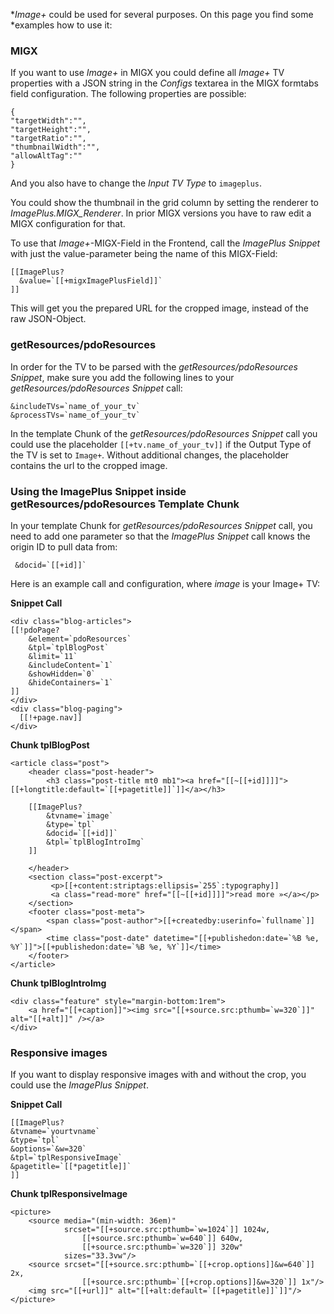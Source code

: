 **Image+* could be used for several purposes. On this page you find some
*examples how to use it:

### MIGX

If you want to use *Image+* in MIGX you could define all *Image+* TV properties
with a JSON string in the *Configs* textarea in the MIGX formtabs field
configuration. The following properties are possible:

```
{
"targetWidth":"",
"targetHeight":"",
"targetRatio":"",
"thumbnailWidth":"",
"allowAltTag":""
}
```

And you also have to change the *Input TV Type* to `imageplus`.

You could show the thumbnail in the grid column by setting the renderer to
*ImagePlus.MIGX_Renderer*. In prior MIGX versions you have to raw edit a MIGX
configuration for that.

To use that *Image+*-MIGX-Field in the Frontend, call the *ImagePlus Snippet*
with just the value-parameter being the name of this MIGX-Field:

```
[[ImagePlus? 
  &value=`[[+migxImagePlusField]]`
]]
```

This will get you the prepared URL for the cropped image, instead of the raw
JSON-Object.

### getResources/pdoResources

In order for the TV to be parsed with the *getResources/pdoResources Snippet*,
make sure you add the following lines to your *getResources/pdoResources
Snippet* call:

```
&includeTVs=`name_of_your_tv`
&processTVs=`name_of_your_tv`
```

In the template Chunk of the *getResources/pdoResources Snippet* call you
could use the placeholder `[[+tv.name_of_your_tv]]` if the Output Type of the TV
is set to `Image+`. Without additional changes, the placeholder contains the url
to the cropped image.

### Using the ImagePlus Snippet inside getResources/pdoResources Template Chunk

In your template Chunk for *getResources/pdoResources Snippet* call, you need
to add one parameter so that the *ImagePlus Snippet* call knows the origin ID to
pull data from:

```
 &docid=`[[+id]]`
```

Here is an example call and configuration, where *image* is your Image+ TV:

**Snippet Call**
```
<div class="blog-articles">
[[!pdoPage?
    &element=`pdoResources`
    &tpl=`tplBlogPost`
    &limit=`11`
    &includeContent=`1`
    &showHidden=`0`
    &hideContainers=`1`
]]
</div>
<div class="blog-paging">
  [[!+page.nav]]
</div>
```

**Chunk tplBlogPost**

```
<article class="post">
    <header class="post-header">
        <h3 class="post-title mt0 mb1"><a href="[[~[[+id]]]]">[[+longtitle:default=`[[+pagetitle]]`]]</a></h3>

    [[ImagePlus? 
        &tvname=`image` 
        &type=`tpl` 
        &docid=`[[+id]]`
        &tpl=`tplBlogIntroImg`
    ]] 

    </header>
    <section class="post-excerpt">
         <p>[[+content:striptags:ellipsis=`255`:typography]]
         <a class="read-more" href="[[~[[+id]]]]">read more »</a></p>
    </section>
    <footer class="post-meta">
        <span class="post-author">[[+createdby:userinfo=`fullname`]]</span>
        <time class="post-date" datetime="[[+publishedon:date=`%B %e, %Y`]]">[[+publishedon:date=`%B %e, %Y`]]</time>
    </footer>
</article>
```

**Chunk tplBlogIntroImg**

```
<div class="feature" style="margin-bottom:1rem">
    <a href="[[+caption]]"><img src="[[+source.src:pthumb=`w=320`]]" alt="[[+alt]]" /></a>
</div>
```

### Responsive images

If you want to display responsive images with and without the crop, you could
use the *ImagePlus Snippet*.

**Snippet Call**
```
[[ImagePlus? 
&tvname=`yourtvname` 
&type=`tpl` 
&options=`&w=320`
&tpl=`tplResponsiveImage`
&pagetitle=`[[*pagetitle]]`
]]
```
    
**Chunk tplResponsiveImage**
```
<picture>
    <source media="(min-width: 36em)"
            srcset="[[+source.src:pthumb=`w=1024`]] 1024w,
                [[+source.src:pthumb=`w=640`]] 640w,
                [[+source.src:pthumb=`w=320`]] 320w"
            sizes="33.3vw"/>
    <source srcset="[[+source.src:pthumb=`[[+crop.options]]&w=640`]] 2x,
                [[+source.src:pthumb=`[[+crop.options]]&w=320`]] 1x"/>
    <img src="[[+url]]" alt="[[+alt:default=`[[+pagetitle]]`]]"/>
</picture>
```
